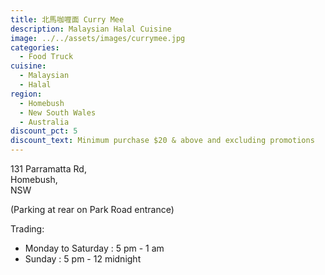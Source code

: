 ```yaml
---
title: 北馬咖喱面 Curry Mee
description: Malaysian Halal Cuisine
image: ../../assets/images/currymee.jpg
categories:
  - Food Truck
cuisine:
  - Malaysian
  - Halal
region:
  - Homebush
  - New South Wales
  - Australia
discount_pct: 5
discount_text: Minimum purchase $20 & above and excluding promotions
---
```


131 Parramatta Rd,\
Homebush, \
NSW

(Parking at rear on Park Road entrance)

Trading:

- Monday to Saturday : 5 pm - 1 am
- Sunday : 5 pm - 12 midnight
